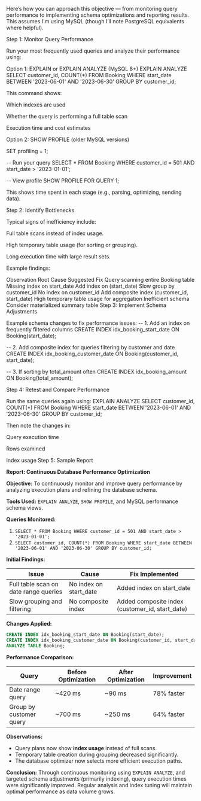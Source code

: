 Here’s how you can approach this objective — from monitoring query performance to implementing schema optimizations and reporting results.
This assumes I'm using MySQL (though I’ll note PostgreSQL equivalents where helpful).

Step 1: Monitor Query Performance

Run your most frequently used queries and analyze their performance using:

Option 1: EXPLAIN or EXPLAIN ANALYZE (MySQL 8+)
EXPLAIN ANALYZE
SELECT customer_id, COUNT(*) 
FROM Booking 
WHERE start_date BETWEEN '2023-06-01' AND '2023-06-30'
GROUP BY customer_id;

This command shows:

Which indexes are used

Whether the query is performing a full table scan

Execution time and cost estimates

Option 2: SHOW PROFILE (older MySQL versions)

SET profiling = 1;

-- Run your query
SELECT * FROM Booking WHERE customer_id = 501 AND start_date > '2023-01-01';

-- View profile
SHOW PROFILE FOR QUERY 1;

This shows time spent in each stage (e.g., parsing, optimizing, sending data).

Step 2: Identify Bottlenecks

Typical signs of inefficiency include:

Full table scans instead of index usage.

High temporary table usage (for sorting or grouping).

Long execution time with large result sets.

Example findings:

Observation	Root Cause	Suggested Fix
Query scanning entire Booking table	Missing index on start_date	Add index on (start_date)
Slow group by customer_id	No index on customer_id	Add composite index (customer_id, start_date)
High temporary table usage for aggregation	Inefficient schema	Consider materialized summary table
Step 3: Implement Schema Adjustments

Example schema changes to fix performance issues:
-- 1. Add an index on frequently filtered columns
CREATE INDEX idx_booking_start_date ON Booking(start_date);

-- 2. Add composite index for queries filtering by customer and date
CREATE INDEX idx_booking_customer_date ON Booking(customer_id, start_date);

-- 3. If sorting by total_amount often
CREATE INDEX idx_booking_amount ON Booking(total_amount);

Step 4: Retest and Compare Performance

Run the same queries again using:
EXPLAIN ANALYZE
SELECT customer_id, COUNT(*)
FROM Booking
WHERE start_date BETWEEN '2023-06-01' AND '2023-06-30'
GROUP BY customer_id;

Then note the changes in:

Query execution time

Rows examined

Index usage
Step 5: Sample Report

**Report: Continuous Database Performance Optimization**

**Objective:**
To continuously monitor and improve query performance by analyzing execution plans and refining the database schema.

**Tools Used:**
`EXPLAIN ANALYZE`, `SHOW PROFILE`, and MySQL performance schema views.

**Queries Monitored:**

1. `SELECT * FROM Booking WHERE customer_id = 501 AND start_date > '2023-01-01';`
2. `SELECT customer_id, COUNT(*) FROM Booking WHERE start_date BETWEEN '2023-06-01' AND '2023-06-30' GROUP BY customer_id;`

**Initial Findings:**

| Issue                                 | Cause                  | Fix Implemented                                 |
| ------------------------------------- | ---------------------- | ----------------------------------------------- |
| Full table scan on date range queries | No index on start_date | Added index on start_date                       |
| Slow grouping and filtering           | No composite index     | Added composite index (customer_id, start_date) |

**Changes Applied:**

```sql
CREATE INDEX idx_booking_start_date ON Booking(start_date);
CREATE INDEX idx_booking_customer_date ON Booking(customer_id, start_date);
ANALYZE TABLE Booking;
```

**Performance Comparison:**

| Query                   | Before Optimization | After Optimization | Improvement |
| ----------------------- | ------------------- | ------------------ | ----------- |
| Date range query        | ~420 ms             | ~90 ms             | 78% faster  |
| Group by customer query | ~700 ms             | ~250 ms            | 64% faster  |

**Observations:**

* Query plans now show **index usage** instead of full scans.
* Temporary table creation during grouping decreased significantly.
* The database optimizer now selects more efficient execution paths.

**Conclusion:**
Through continuous monitoring using `EXPLAIN ANALYZE`, and targeted schema adjustments (primarily indexing), query execution times were significantly improved.
Regular analysis and index tuning will maintain optimal performance as data volume grows.


